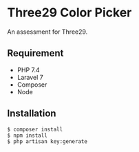# Three29 Color Picker
An assessment for Three29.

## Requirement
- PHP 7.4
- Laravel 7
- Composer
- Node

## Installation 
```
$ composer install
$ npm install
$ php artisan key:generate
```